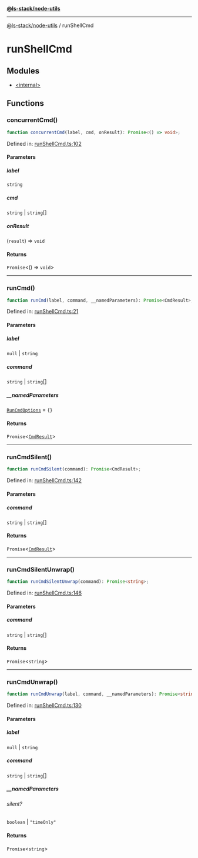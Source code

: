 [**@ls-stack/node-utils**](../README.md)

---

[@ls-stack/node-utils](../modules.md) / runShellCmd

# runShellCmd

## Modules

- [\<internal\>](-internal-.md)

## Functions

### concurrentCmd()

```ts
function concurrentCmd(label, cmd, onResult): Promise<() => void>;
```

Defined in: [runShellCmd.ts:102](https://github.com/lucasols/utils/blob/main/packages/node-utils/src/runShellCmd.ts#L102)

#### Parameters

##### label

`string`

##### cmd

`string` | `string`[]

##### onResult

(`result`) => `void`

#### Returns

`Promise`\<() => `void`\>

---

### runCmd()

```ts
function runCmd(label, command, __namedParameters): Promise<CmdResult>;
```

Defined in: [runShellCmd.ts:21](https://github.com/lucasols/utils/blob/main/packages/node-utils/src/runShellCmd.ts#L21)

#### Parameters

##### label

`null` | `string`

##### command

`string` | `string`[]

##### \_\_namedParameters

[`RunCmdOptions`](-internal-.md#runcmdoptions) = `{}`

#### Returns

`Promise`\<[`CmdResult`](-internal-.md#cmdresult)\>

---

### runCmdSilent()

```ts
function runCmdSilent(command): Promise<CmdResult>;
```

Defined in: [runShellCmd.ts:142](https://github.com/lucasols/utils/blob/main/packages/node-utils/src/runShellCmd.ts#L142)

#### Parameters

##### command

`string` | `string`[]

#### Returns

`Promise`\<[`CmdResult`](-internal-.md#cmdresult)\>

---

### runCmdSilentUnwrap()

```ts
function runCmdSilentUnwrap(command): Promise<string>;
```

Defined in: [runShellCmd.ts:146](https://github.com/lucasols/utils/blob/main/packages/node-utils/src/runShellCmd.ts#L146)

#### Parameters

##### command

`string` | `string`[]

#### Returns

`Promise`\<`string`\>

---

### runCmdUnwrap()

```ts
function runCmdUnwrap(label, command, __namedParameters): Promise<string>;
```

Defined in: [runShellCmd.ts:130](https://github.com/lucasols/utils/blob/main/packages/node-utils/src/runShellCmd.ts#L130)

#### Parameters

##### label

`null` | `string`

##### command

`string` | `string`[]

##### \_\_namedParameters

###### silent?

`boolean` \| `"timeOnly"`

#### Returns

`Promise`\<`string`\>
